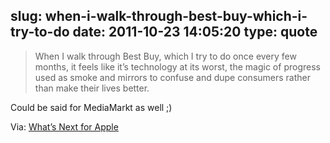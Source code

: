 slug: when-i-walk-through-best-buy-which-i-try-to-do
date: 2011-10-23 14:05:20
type: quote
---

> When I walk through Best Buy, which I try to do once every few months, it feels like it’s technology at its worst, the magic of progress used as smoke and mirrors to confuse and dupe consumers rather than make their lives better.

Could be said for MediaMarkt as well ;)

 Via: [What’s Next for Apple](http://ma.tt/2011/10/whats-next-for-apple/)
